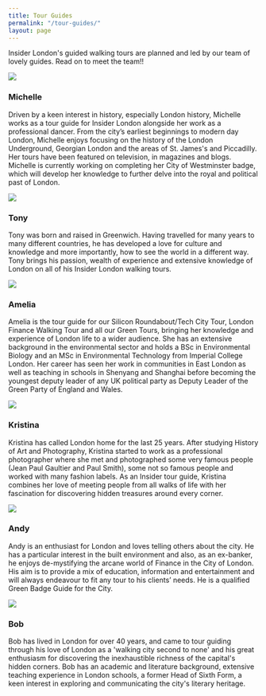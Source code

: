 ```yaml
---
title: Tour Guides
permalink: "/tour-guides/"
layout: page
---
```

Insider London's guided walking tours are planned and led by our team of lovely guides. Read on to meet the team!!
<div class="media media--responsive palm-mb-- lap-mb- desk-mb">
  <img src="{{ site.baseurl }}/assets/images/Michelle picture-240x240.jpg" class="media__img">
  <div class="media__body">
    <h3>Michelle</h3>
    <p>Driven by a keen interest in history, especially London history, Michelle works as a tour guide for Insider London alongside her work as a professional dancer. From the city’s earliest beginnings to modern day London, Michelle enjoys focusing on the history of the London Underground, Georgian London and the areas of St. James's and Piccadilly. Her tours have been featured on television, in magazines and blogs. Michelle is currently working on completing her City of Westminster badge, which will develop her knowledge to further delve into the royal and political past of London.</p>
  </div>
</div>
<div class="media media--responsive palm-mb-- lap-mb- desk-mb">
  <img src="{{ site.baseurl }}/assets/images/Tony -240x240.jpg" class="media__img">
  <div class="media__body">
    <h3>Tony</h3>
    <p>Tony was born and raised in Greenwich. Having travelled for many years to many different countries, he has developed a love for culture and knowledge and more importantly, how to see the world in a different way. Tony brings his passion, wealth of experience and extensive knowledge of London on all of his Insider London walking tours.</p>
</div>
</div>
<div class="media media--responsive palm-mb-- lap-mb- desk-mb">
  <img src="{{ site.baseurl }}/assets/images/Amelia-240x240.jpg" class="media__img">
  <div class="media__body">
<h3>Amelia</h3>

<p>Amelia is the tour guide for our Silicon Roundabout/Tech City Tour, London Finance Walking Tour and all our Green Tours, bringing her knowledge and experience of London life to a wider audience. She has an extensive background in the environmental sector and holds a BSc in Environmental Biology and an MSc in Environmental Technology from Imperial College London. Her career has seen her work in communities in East London as well as teaching in schools in Shenyang and Shanghai before becoming the youngest deputy leader of any UK political party as Deputy Leader of the Green Party of England and Wales.</p>
</div>
</div>
<div class="media media--responsive palm-mb-- lap-mb- desk-mb">
  <img src="{{ site.baseurl }}/assets/images/kristina-240x240.jpg" class="media__img">
  <div class="media__body">
<h3>Kristina</h3>

<p>Kristina has called London home for the last 25 years. After studying History of Art and Photography, Kristina started to work as a professional photographer where she met and photographed some very famous people (Jean Paul Gaultier and Paul Smith), some not so famous people and worked with many fashion labels. As an Insider tour guide, Kristina combines her love of meeting people from all walks of life with her fascination for discovering hidden treasures around every corner.</p>
</div>
</div>
<div class="media media--responsive palm-mb-- lap-mb- desk-mb">
  <img src="{{ site.baseurl }}/assets/images/Andy-240x240.jpg" class="media__img">
  <div class="media__body">
<h3>Andy</h3>
<p>Andy is an enthusiast for London and loves telling others about the city. He has a particular interest in the built environment and also, as an ex-banker, he enjoys de-mystifying the arcane world of Finance in the City of London. His aim is to provide a mix of education, information and entertainment and will always endeavour to fit any tour to his clients’ needs. He is a qualified Green Badge Guide for the City.</p>
</div>
</div>

<div class="media media--responsive palm-mb-- lap-mb- desk-mb">
  <img src="{{ site.baseurl }}/assets/images/Bob-240x240.jpg" class="media__img">
  <div class="media__body">
<h3>Bob</h3>
<p>Bob has lived in London for over 40 years, and came to tour guiding through his love of London as a 'walking city second to none' and his great enthusiasm for discovering the inexhaustible richness of the capital's hidden corners. Bob has an academic and literature background, extensive teaching experience in London schools, a former Head of Sixth Form, a keen interest in exploring and communicating the city's literary heritage.</p>
</div>
</div>
